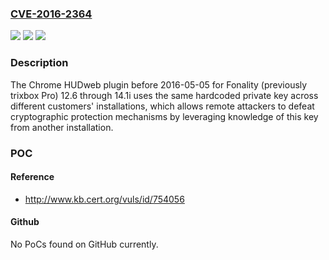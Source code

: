 ### [CVE-2016-2364](https://cve.mitre.org/cgi-bin/cvename.cgi?name=CVE-2016-2364)
![](https://img.shields.io/static/v1?label=Product&message=n%2Fa&color=blue)
![](https://img.shields.io/static/v1?label=Version&message=n%2Fa&color=blue)
![](https://img.shields.io/static/v1?label=Vulnerability&message=n%2Fa&color=brighgreen)

### Description

The Chrome HUDweb plugin before 2016-05-05 for Fonality (previously trixbox Pro) 12.6 through 14.1i uses the same hardcoded private key across different customers' installations, which allows remote attackers to defeat cryptographic protection mechanisms by leveraging knowledge of this key from another installation.

### POC

#### Reference
- http://www.kb.cert.org/vuls/id/754056

#### Github
No PoCs found on GitHub currently.

